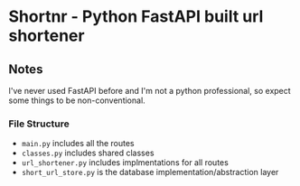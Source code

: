# Shortnr - Python FastAPI built url shortener

## Notes

I've never used FastAPI before and I'm not a python professional, so expect some things to be non-conventional.

### File Structure

- `main.py` includes all the routes
- `classes.py` includes shared classes
- `url_shortener.py` includes implmentations for all routes
- `short_url_store.py` is the database implementation/abstraction layer
